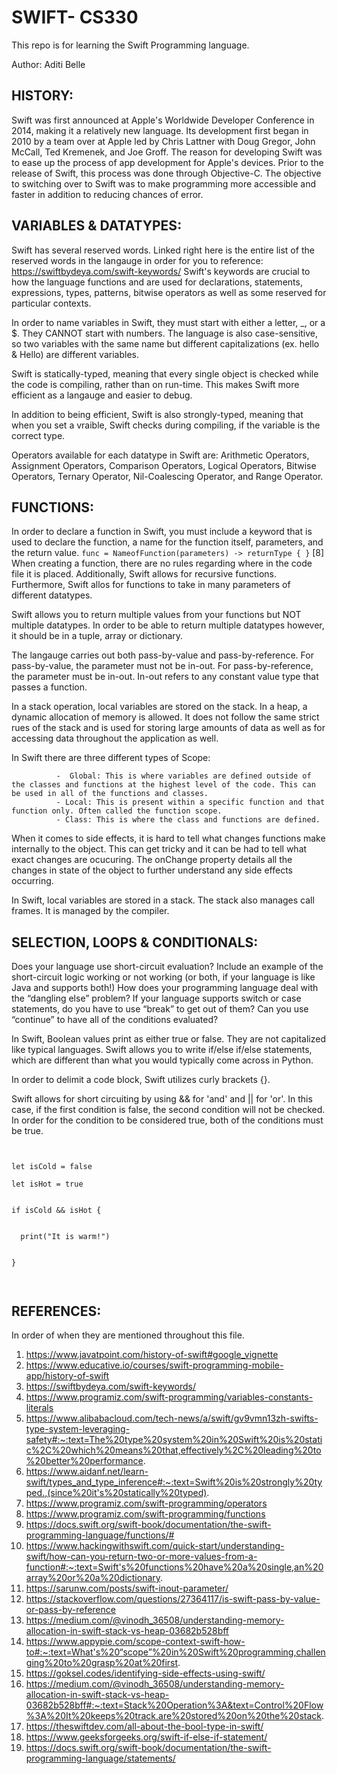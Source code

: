 
# SWIFT- CS330

This repo is for learning the Swift Programming language. 



Author: Aditi Belle


## __HISTORY__: 

Swift was first announced at Apple's Worldwide Developer Conference in 2014, making it a relatively new language. Its development first began in 2010 by a team over at Apple led by Chris Lattner with Doug Gregor, John McCall, Ted Kremenek, and Joe Groff. The reason for developing Swift was to ease up the process of app development for Apple's devices. Prior to the release of Swift, this process was done through Objective-C. The objective to switching over to Swift was to make programming more accessible and faster in addition to reducing chances of error. 



## __VARIABLES & DATATYPES__: 

Swift has several reserved words. Linked right here is the entire list of the reserved words in the langauge in order for you to reference: https://swiftbydeya.com/swift-keywords/
Swift's keywords are crucial to how the language functions and are used for declarations, statements, expressions, types, patterns, bitwise operators as well as some reserved for particular contexts. 

In order to name variables in Swift, they must start with either a letter, _, or a $. They CANNOT start with numbers. The language is also case-sensitive, so two variables with the same name but different capitalizations (ex. hello & Hello) are different variables. 

Swift is statically-typed, meaning that every single object is checked while the code is compiling, rather than on run-time. This makes Swift more efficient as a langauge and easier to debug. 

In addition to being efficient, Swift is also strongly-typed, meaning that when you set a vraible, Swift checks during compiling, if the variable is the correct type. 

Operators available for each datatype in Swift are: Arithmetic Operators, Assignment Operators, Comparison Operators, Logical Operators, Bitwise Operators, Ternary Operator, Nil-Coalescing Operator, and Range Operator. 

## __FUNCTIONS__:

In order to declare a function in Swift, you must include a keyword that is used to declare the function, a name for the function itself, parameters, and the return value. 
                  `func = NameofFunction(parameters) -> returnType {
                  }` [8]
When creating a function, there are no rules regarding where in the code file it is placed. Additionally, Swift allows for recursive functions. Furthermore, Swift allos for functions to take in many parameters of different datatypes. 

Swift allows you to return multiple values from your functions but NOT multiple datatypes. In order to be able to return multiple datatypes however, it should be in a tuple, array or dictionary. 

The langauge carries out both pass-by-value and pass-by-reference. For pass-by-value, the parameter must not be in-out. For pass-by-reference, the parameter must be in-out. In-out refers to any constant value type that passes a function. 

In a stack operation, local variables are stored on the stack. In a heap, a dynamic allocation of memory is allowed. It does not follow the same strict rues of the stack and is used for storing large amounts of data as well as for accessing data throughout the application as well. 

In Swift there are three different types of Scope:
            
              
              -  Global: This is where variables are defined outside of the classes and functions at the highest level of the code. This can be used in all of the functions and classes. 
              - Local: This is present within a specific function and that function only. Often called the function scope. 
              - Class: This is where the class and functions are defined.

When it comes to side effects, it is hard to tell what changes functions make internally to the object. This can get tricky and it can be had to tell what exact changes are ocucuring. The onChange property details all the changes in state of the object to further understand any side effects occurring.

In Swift, local variables are stored in a stack. The stack also manages call frames. It is managed by the compiler. 


## SELECTION, LOOPS & CONDITIONALS:

Does your language use short-circuit evaluation?  Include an example of the short-circuit logic working or not working (or both, if your language is like Java and supports both!)
How does your programming language deal with the “dangling else” problem?
If your language supports switch or case statements, do you have to use “break” to get out of them?  Can you use “continue” to have all of the conditions evaluated?

In Swift, Boolean values print as either true or false. They are not capitalized like typical languages. Swift allows you to write if/else if/else statements, which are different than what you would typically come across in Python. 

In order to delimit a code block, Swift utilizes curly brackets {}. 

Swift allows for short circuiting by using && for 'and' and || for 'or'. In this case, if the first condition is false, the second condition will not be checked. In order for the condition to be considered true, both of the conditions must be true. 

```  An example of short-circuiting in Swift: 


let isCold = false

let isHot = true


if isCold && isHot {


  print("It is warm!")


}



```




          















## __REFERENCES__:
  In order of when they are mentioned throughout this file.  

1. https://www.javatpoint.com/history-of-swift#google_vignette
2. https://www.educative.io/courses/swift-programming-mobile-app/history-of-swift
3. https://swiftbydeya.com/swift-keywords/
4. https://www.programiz.com/swift-programming/variables-constants-literals
5. https://www.alibabacloud.com/tech-news/a/swift/gv9vmn13zh-swifts-type-system-leveraging-safety#:~:text=The%20type%20system%20in%20Swift%20is%20static%2C%20which%20means%20that,effectively%2C%20leading%20to%20better%20performance.
6. https://www.aidanf.net/learn-swift/types_and_type_inference#:~:text=Swift%20is%20strongly%20typed.,(since%20it's%20statically%20typed).
7. https://www.programiz.com/swift-programming/operators
8. https://www.programiz.com/swift-programming/functions
9. https://docs.swift.org/swift-book/documentation/the-swift-programming-language/functions/#
10. https://www.hackingwithswift.com/quick-start/understanding-swift/how-can-you-return-two-or-more-values-from-a-function#:~:text=Swift's%20functions%20have%20a%20single,an%20array%20or%20a%20dictionary.
11. https://sarunw.com/posts/swift-inout-parameter/
12. https://stackoverflow.com/questions/27364117/is-swift-pass-by-value-or-pass-by-reference
13. https://medium.com/@vinodh_36508/understanding-memory-allocation-in-swift-stack-vs-heap-03682b528bff
14. https://www.appypie.com/scope-context-swift-how-to#:~:text=What's%20“scope”%20in%20Swift%20programming,challenging%20to%20grasp%20at%20first.
15. https://goksel.codes/identifying-side-effects-using-swift/
16. https://medium.com/@vinodh_36508/understanding-memory-allocation-in-swift-stack-vs-heap-03682b528bff#:~:text=Stack%20Operation%3A&text=Control%20Flow%3A%20It%20keeps%20track,are%20stored%20on%20the%20stack.
17. https://theswiftdev.com/all-about-the-bool-type-in-swift/
18. https://www.geeksforgeeks.org/swift-if-else-if-statement/
19. https://docs.swift.org/swift-book/documentation/the-swift-programming-language/statements/
